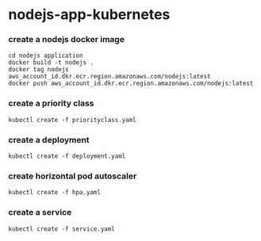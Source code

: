 # nodejs-app-kubernetes

### create a nodejs docker image

```
cd nodejs application
docker build -t nodejs .
docker tag nodejs aws_account_id.dkr.ecr.region.amazonaws.com/nodejs:latest
docker push aws_account_id.dkr.ecr.region.amazonaws.com/nodejs:latest
```
### create a priority class

```
kubectl create -f priorityclass.yaml	
```

### create a deployment

```
kubectl create -f deployment.yaml	
```

### create horizontal pod autoscaler

```
kubectl create -f hpa.yaml	
```

### create a service

```
kubectl create -f service.yaml
```
